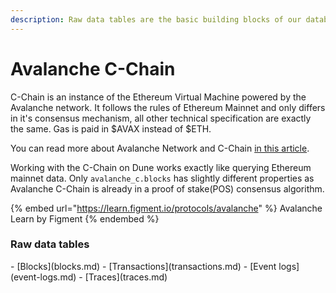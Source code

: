 ```yaml
---
description: Raw data tables are the basic building blocks of our database.
---
```


# Avalanche C-Chain

C-Chain is an instance of the Ethereum Virtual Machine powered by the Avalanche network. It follows the rules of Ethereum Mainnet and only differs in it's consensus mechanism, all other technical specification are exactly the same. Gas is paid in $AVAX instead of $ETH.

You can read more about Avalanche Network and C-Chain [in this article](https://learn.figment.io/protocols/avalanche).

Working with the C-Chain on Dune works exactly like querying Ethereum mainnet data. Only `avalanche_c.blocks` has slightly different properties as Avalanche C-Chain is already in a proof of stake(POS) consensus algorithm.

{% embed url="https://learn.figment.io/protocols/avalanche" %}
Avalanche Learn by Figment
{% endembed %}

### Raw data tables

<div class="cards grid" markdown>
- [Blocks](blocks.md)
- [Transactions](transactions.md)
- [Event logs](event-logs.md)
- [Traces](traces.md)
</div>
